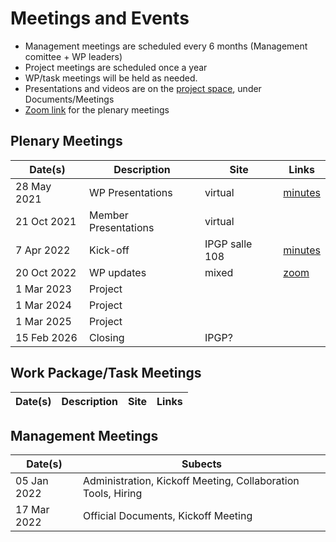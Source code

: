 # Meetings and Events

- Management meetings are scheduled every 6 months (Management comittee + WP leaders)
- Project meetings are scheduled once a year
- WP/task meetings will be held as needed.
- Presentations and videos are on the [project space](https://resana.numerique.gouv.fr/public/perimetre/consulter/121414), under Documents/Meetings
- [Zoom link](https://u-paris.zoom.us/j/84585189610?pwd=NzNNdE5WeTJmNlc3YnBzR2ZOenFsUT09) for the plenary meetings

## Plenary Meetings
| Date(s)     | Description          | Site           | Links |
| ----------- | -------------------- | -------------- | ------ |
| 28 May 2021 | WP Presentations     | virtual        | [minutes](Documents/20211021_Minutes.pdf) |
| 21 Oct 2021 | Member Presentations | virtual      |        |
|  7 Apr 2022 | Kick-off             | IPGP salle 108 | [minutes](Documents/2022.04_Minutes_Kickoff.pdf) |
| 20 Oct 2022 | WP updates           | mixed          | [zoom](https://u-paris.zoom.us/j/84585189610?pwd=NzNNdE5WeTJmNlc3YnBzR2ZOenFsUT09) |
|  1 Mar 2023 | Project              |                |        |
|  1 Mar 2024 | Project              |                |        |
|  1 Mar 2025 | Project              |                |        |
| 15 Feb 2026 | Closing              | IPGP?          |        |

## Work Package/Task Meetings
| Date(s)     | Description          | Site           | Links |
| ----------- | -------------------- | -------------- | ------ |

## Management Meetings

| Date(s)     | Subects            | 
| ----------- | ------------------ | 
| 05 Jan 2022 | Administration, Kickoff Meeting, Collaboration Tools, Hiring |
| 17 Mar 2022 | Official Documents, Kickoff Meeting |
